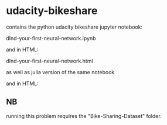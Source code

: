 # udacity-bikeshare

contains the python udacity bikeshare jupyter notebook:

dlnd-your-first-neural-network.ipynb

and in HTML:

dlnd-your-first-neural-network.html

as well as julia version of the same notebook

and in HTML:




## NB

running this problem requires the "Bike-Sharing-Dataset" folder.


